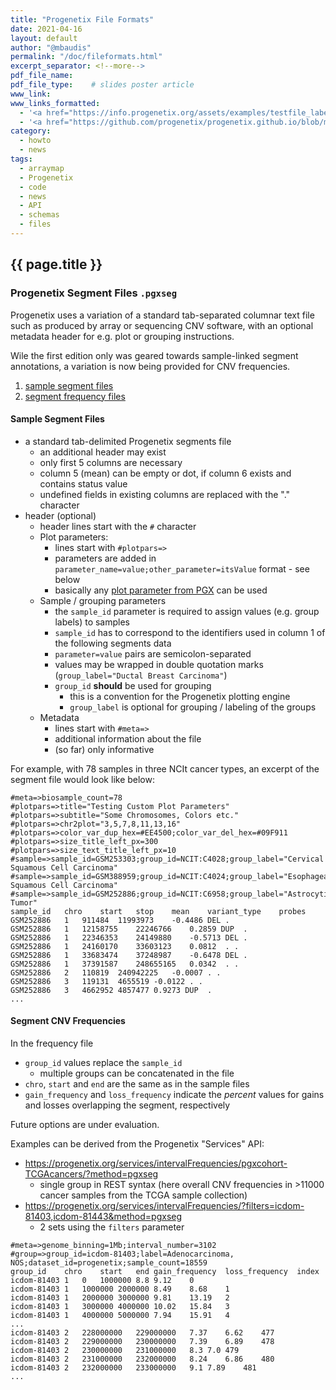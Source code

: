 ```yaml
---
title: "Progenetix File Formats"
date: 2021-04-16
layout: default
author: "@mbaudis"
permalink: "/doc/fileformats.html"
excerpt_separator: <!--more-->
pdf_file_name:
pdf_file_type:    # slides poster article
www_link:
www_links_formatted:
  - '<a href="https://info.progenetix.org/assets/examples/testfile_labeled_groups.pgxseg" target="_blank">[Download <i>.pgxseg</i> testfile]</a>'
  - '<a href="https://github.com/progenetix/progenetix.github.io/blob/master/assets/examples/testfile_labeled_groups.pgxseg">[<i>.pgxseg</i> testfile on Github]</a>'
category:
  - howto
  - news
tags:
  - arraymap
  - Progenetix
  - code
  - news
  - API
  - schemas
  - files
---
```


## {{ page.title }}

### Progenetix Segment Files `.pgxseg`

Progenetix uses a variation of a standard tab-separated columnar text file such as produced by array or sequencing CNV software, with an optional metadata header for e.g. plot or grouping instructions.

Wile the first edition only was geared towards sample-linked segment annotations, a variation is now being provided for CNV frequencies.

<!--more-->

1. [sample segment files](#samplesegs)
2. [segment frequency files](#freqsegs)

#### <a id="samplesegs"></a>Sample Segment Files

* a standard tab-delimited Progenetix segments file
  - an additional header may exist
  - only first 5 columns are necessary
  - column 5 (mean) can be empty or dot, if column 6 exists and contains status value
  - undefined fields in existing columns are replaced with the "." character
* header (optional)
  - header lines start with the `#` character
  - Plot parameters:
    * lines start with `#plotpars=>`
    * parameters are added in `parameter_name=value;other_parameter=itsValue` format - see below
    * basically any [plot parameter from PGX](https://github.com/progenetix/PGX/blob/master/config/plotdefaults.yaml) can be used
  - Sample / grouping parameters
    * the `sample_id` parameter is required to assign values (e.g. group labels) to samples
    * `sample_id` has to correspond to the identifiers used in column 1 of the following segments data
    * `parameter=value` pairs are semicolon-separated
    * values may be wrapped in double quotation marks (`group_label="Ductal Breast Carcinoma"`)
    * `group_id` __should__ be used for grouping
      - this is a convention for the Progenetix plotting engine
      - `group_label` is optional for grouping / labeling of the groups
  - Metadata
    * lines start with `#meta=>`
    * additional information about the file
    * (so far) only informative

For example, with 78 samples in three NCIt cancer types, an excerpt of the segment file would look like below:

```
#meta=>biosample_count=78
#plotpars=>title="Testing Custom Plot Parameters"
#plotpars=>subtitle="Some Chromosomes, Colors etc."
#plotpars=>chr2plot="3,5,7,8,11,13,16"
#plotpars=>color_var_dup_hex=#EE4500;color_var_del_hex=#09F911
#plotpars=>size_title_left_px=300
#plotpars=>size_text_title_left_px=10
#sample=>sample_id=GSM253303;group_id=NCIT:C4028;group_label="Cervical Squamous Cell Carcinoma"
#sample=>sample_id=GSM388959;group_id=NCIT:C4024;group_label="Esophageal Squamous Cell Carcinoma"
#sample=>sample_id=GSM252886;group_id=NCIT:C6958;group_label="Astrocytic Tumor"
sample_id	chro	start	stop	mean	variant_type	probes
GSM252886	1	911484	11993973	-0.4486 DEL	.
GSM252886	1	12158755	22246766	0.2859 DUP	.
GSM252886	1	22346353	24149880	-0.5713 DEL	.
GSM252886	1	24160170	33603123	0.0812	. .
GSM252886	1	33683474	37248987	-0.6478 DEL	.
GSM252886	1	37391587	248655165	0.0342	. .
GSM252886	2	110819	240942225	-0.0007	. .
GSM252886	3	119131	4655519	-0.0122	. .
GSM252886	3	4662952	4857477	0.9273 DUP 	.
...
```

#### <a id="#freqsegs"></a>Segment CNV Frequencies

In the frequency file

* `group_id` values replace the `sample_id`
  - multiple groups can be concatenated in the file
* `chro`,	`start` and	`end` are the same as in the sample files
* `gain_frequency` and `loss_frequency` indicate the *percent* values for gains and losses overlapping the segment, respectively 

Future options are under evaluation.

Examples can be derived from the Progenetix "Services" API:

* https://progenetix.org/services/intervalFrequencies/pgxcohort-TCGAcancers/?method=pgxseg
  - single group in REST syntax (here overall CNV frequencies in >11000 cancer samples from the TCGA sample collection)
* https://progenetix.org/services/intervalFrequencies/?filters=icdom-81403,icdom-81443&method=pgxseg
  - 2 sets using the `filters` parameter

```
#meta=>genome_binning=1Mb;interval_number=3102
#group=>group_id=icdom-81403;label=Adenocarcinoma, NOS;dataset_id=progenetix;sample_count=18559
group_id	chro	start	end	gain_frequency	loss_frequency	index
icdom-81403	1	0	1000000	8.8	9.12	0
icdom-81403	1	1000000	2000000	8.49	8.68	1
icdom-81403	1	2000000	3000000	9.81	13.19	2
icdom-81403	1	3000000	4000000	10.02	15.84	3
icdom-81403	1	4000000	5000000	7.94	15.91	4
...
icdom-81403	2	228000000	229000000	7.37	6.62	477
icdom-81403	2	229000000	230000000	7.39	6.89	478
icdom-81403	2	230000000	231000000	8.3	7.0	479
icdom-81403	2	231000000	232000000	8.24	6.86	480
icdom-81403	2	232000000	233000000	9.1	7.89	481
...
```


